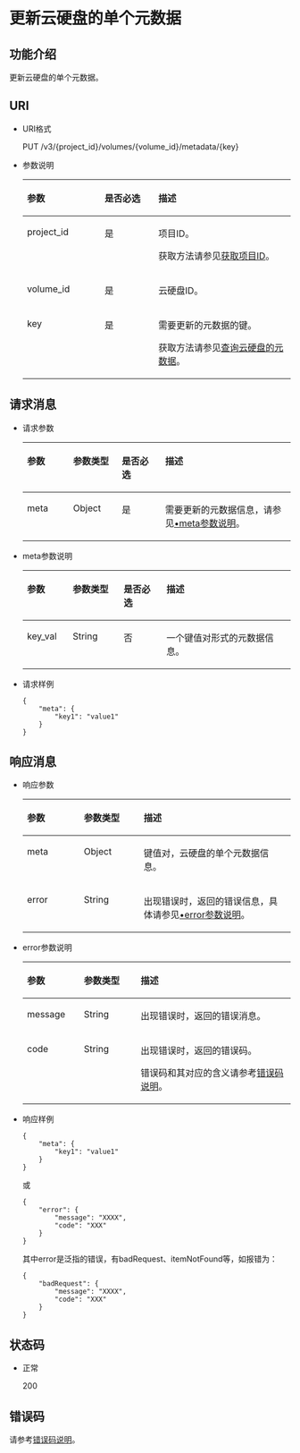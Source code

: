 # 更新云硬盘的单个元数据<a name="evs_04_3042"></a>

## 功能介绍<a name="section19390540"></a>

更新云硬盘的单个元数据。

## URI<a name="section40297137"></a>

-   URI格式

    PUT /v3/\{project\_id\}/volumes/\{volume\_id\}/metadata/\{key\}

-   参数说明

    <a name="table8745607"></a>
    <table><thead align="left"><tr id="row15985080"><th class="cellrowborder" valign="top" width="28.92%" id="mcps1.1.4.1.1"><p id="p19723089"><a name="p19723089"></a><a name="p19723089"></a>参数</p>
    </th>
    <th class="cellrowborder" valign="top" width="20.07%" id="mcps1.1.4.1.2"><p id="p54066375"><a name="p54066375"></a><a name="p54066375"></a>是否必选</p>
    </th>
    <th class="cellrowborder" valign="top" width="51.01%" id="mcps1.1.4.1.3"><p id="p17300225"><a name="p17300225"></a><a name="p17300225"></a>描述</p>
    </th>
    </tr>
    </thead>
    <tbody><tr id="row59140967"><td class="cellrowborder" valign="top" width="28.92%" headers="mcps1.1.4.1.1 "><p id="p25689059"><a name="p25689059"></a><a name="p25689059"></a>project_id</p>
    </td>
    <td class="cellrowborder" valign="top" width="20.07%" headers="mcps1.1.4.1.2 "><p id="p439002"><a name="p439002"></a><a name="p439002"></a>是</p>
    </td>
    <td class="cellrowborder" valign="top" width="51.01%" headers="mcps1.1.4.1.3 "><p id="p35559222"><a name="p35559222"></a><a name="p35559222"></a>项目ID。</p>
    <p id="p55811451337"><a name="p55811451337"></a><a name="p55811451337"></a>获取方法请参见<a href="获取项目ID.md">获取项目ID</a>。</p>
    </td>
    </tr>
    <tr id="row51597550"><td class="cellrowborder" valign="top" width="28.92%" headers="mcps1.1.4.1.1 "><p id="p18651996"><a name="p18651996"></a><a name="p18651996"></a>volume_id</p>
    </td>
    <td class="cellrowborder" valign="top" width="20.07%" headers="mcps1.1.4.1.2 "><p id="p34416674"><a name="p34416674"></a><a name="p34416674"></a>是</p>
    </td>
    <td class="cellrowborder" valign="top" width="51.01%" headers="mcps1.1.4.1.3 "><p id="p36287209"><a name="p36287209"></a><a name="p36287209"></a>云硬盘ID。</p>
    </td>
    </tr>
    <tr id="row3599748213115"><td class="cellrowborder" valign="top" width="28.92%" headers="mcps1.1.4.1.1 "><p id="p23144139213115"><a name="p23144139213115"></a><a name="p23144139213115"></a>key</p>
    </td>
    <td class="cellrowborder" valign="top" width="20.07%" headers="mcps1.1.4.1.2 "><p id="p62735991213115"><a name="p62735991213115"></a><a name="p62735991213115"></a>是</p>
    </td>
    <td class="cellrowborder" valign="top" width="51.01%" headers="mcps1.1.4.1.3 "><p id="p48450544213115"><a name="p48450544213115"></a><a name="p48450544213115"></a>需要更新的元数据的键。</p>
    <p id="p17337163611"><a name="p17337163611"></a><a name="p17337163611"></a>获取方法请参见<a href="查询云硬盘的元数据-Cinder-v3.md">查询云硬盘的元数据</a>。</p>
    </td>
    </tr>
    </tbody>
    </table>


## 请求消息<a name="section27129916"></a>

-   请求参数

    <a name="evs_04_2078_table31588048"></a>
    <table><thead align="left"><tr id="evs_04_2078_row57330849"><th class="cellrowborder" valign="top" width="17.171717171717173%" id="mcps1.1.5.1.1"><p id="evs_04_2078_p13287175"><a name="evs_04_2078_p13287175"></a><a name="evs_04_2078_p13287175"></a>参数</p>
    </th>
    <th class="cellrowborder" valign="top" width="18.181818181818183%" id="mcps1.1.5.1.2"><p id="evs_04_2078_p2519427"><a name="evs_04_2078_p2519427"></a><a name="evs_04_2078_p2519427"></a>参数类型</p>
    </th>
    <th class="cellrowborder" valign="top" width="16.161616161616163%" id="mcps1.1.5.1.3"><p id="evs_04_2078_p2747002"><a name="evs_04_2078_p2747002"></a><a name="evs_04_2078_p2747002"></a>是否必选</p>
    </th>
    <th class="cellrowborder" valign="top" width="48.484848484848484%" id="mcps1.1.5.1.4"><p id="evs_04_2078_p21180630"><a name="evs_04_2078_p21180630"></a><a name="evs_04_2078_p21180630"></a>描述</p>
    </th>
    </tr>
    </thead>
    <tbody><tr id="evs_04_2078_row53167494153413"><td class="cellrowborder" valign="top" width="17.171717171717173%" headers="mcps1.1.5.1.1 "><p id="evs_04_2078_p11599783153413"><a name="evs_04_2078_p11599783153413"></a><a name="evs_04_2078_p11599783153413"></a>meta</p>
    </td>
    <td class="cellrowborder" valign="top" width="18.181818181818183%" headers="mcps1.1.5.1.2 "><p id="evs_04_2078_p58405153413"><a name="evs_04_2078_p58405153413"></a><a name="evs_04_2078_p58405153413"></a>Object</p>
    </td>
    <td class="cellrowborder" valign="top" width="16.161616161616163%" headers="mcps1.1.5.1.3 "><p id="evs_04_2078_p4730855153413"><a name="evs_04_2078_p4730855153413"></a><a name="evs_04_2078_p4730855153413"></a>是</p>
    </td>
    <td class="cellrowborder" valign="top" width="48.484848484848484%" headers="mcps1.1.5.1.4 "><p id="evs_04_2078_p47654998153413"><a name="evs_04_2078_p47654998153413"></a><a name="evs_04_2078_p47654998153413"></a>需要更新的元数据信息，请参见<a href="#evs_04_2078_li54973602211845">•meta参数说明</a>。</p>
    </td>
    </tr>
    </tbody>
    </table>

-   <a name="evs_04_2078_li54973602211845"></a>meta参数说明

    <a name="evs_04_2078_table32717123212358"></a>
    <table><thead align="left"><tr id="evs_04_2078_row2280240212358"><th class="cellrowborder" valign="top" width="17%" id="mcps1.1.5.1.1"><p id="evs_04_2078_p50481723212358"><a name="evs_04_2078_p50481723212358"></a><a name="evs_04_2078_p50481723212358"></a>参数</p>
    </th>
    <th class="cellrowborder" valign="top" width="19%" id="mcps1.1.5.1.2"><p id="evs_04_2078_p62487767212358"><a name="evs_04_2078_p62487767212358"></a><a name="evs_04_2078_p62487767212358"></a>参数类型</p>
    </th>
    <th class="cellrowborder" valign="top" width="16%" id="mcps1.1.5.1.3"><p id="evs_04_2078_p28344363212358"><a name="evs_04_2078_p28344363212358"></a><a name="evs_04_2078_p28344363212358"></a>是否必选</p>
    </th>
    <th class="cellrowborder" valign="top" width="48%" id="mcps1.1.5.1.4"><p id="evs_04_2078_p14192096212358"><a name="evs_04_2078_p14192096212358"></a><a name="evs_04_2078_p14192096212358"></a>描述</p>
    </th>
    </tr>
    </thead>
    <tbody><tr id="evs_04_2078_row8709150212358"><td class="cellrowborder" valign="top" width="17%" headers="mcps1.1.5.1.1 "><p id="evs_04_2078_p34352524212358"><a name="evs_04_2078_p34352524212358"></a><a name="evs_04_2078_p34352524212358"></a>key_val</p>
    </td>
    <td class="cellrowborder" valign="top" width="19%" headers="mcps1.1.5.1.2 "><p id="evs_04_2078_p31091026212358"><a name="evs_04_2078_p31091026212358"></a><a name="evs_04_2078_p31091026212358"></a>String</p>
    </td>
    <td class="cellrowborder" valign="top" width="16%" headers="mcps1.1.5.1.3 "><p id="evs_04_2078_p35345177212358"><a name="evs_04_2078_p35345177212358"></a><a name="evs_04_2078_p35345177212358"></a>否</p>
    </td>
    <td class="cellrowborder" valign="top" width="48%" headers="mcps1.1.5.1.4 "><p id="evs_04_2078_p44387080212358"><a name="evs_04_2078_p44387080212358"></a><a name="evs_04_2078_p44387080212358"></a>一个键值对形式的元数据信息。</p>
    </td>
    </tr>
    </tbody>
    </table>

-   请求样例

    ```
    {
        "meta": {
            "key1": "value1"
        }
    }
    ```


## 响应消息<a name="section42842654"></a>

-   响应参数

    <a name="evs_04_2078_table11977025201856"></a>
    <table><thead align="left"><tr id="evs_04_2078_row8102228201856"><th class="cellrowborder" valign="top" width="21.18%" id="mcps1.1.4.1.1"><p id="evs_04_2078_p52300707201856"><a name="evs_04_2078_p52300707201856"></a><a name="evs_04_2078_p52300707201856"></a>参数</p>
    </th>
    <th class="cellrowborder" valign="top" width="22.35%" id="mcps1.1.4.1.2"><p id="evs_04_2078_p3642697315541"><a name="evs_04_2078_p3642697315541"></a><a name="evs_04_2078_p3642697315541"></a>参数类型</p>
    </th>
    <th class="cellrowborder" valign="top" width="56.47%" id="mcps1.1.4.1.3"><p id="evs_04_2078_p17319263201856"><a name="evs_04_2078_p17319263201856"></a><a name="evs_04_2078_p17319263201856"></a>描述</p>
    </th>
    </tr>
    </thead>
    <tbody><tr id="evs_04_2078_row60683035201856"><td class="cellrowborder" valign="top" width="21.18%" headers="mcps1.1.4.1.1 "><p id="evs_04_2078_p16378828201856"><a name="evs_04_2078_p16378828201856"></a><a name="evs_04_2078_p16378828201856"></a>meta</p>
    </td>
    <td class="cellrowborder" valign="top" width="22.35%" headers="mcps1.1.4.1.2 "><p id="evs_04_2078_p6490369115541"><a name="evs_04_2078_p6490369115541"></a><a name="evs_04_2078_p6490369115541"></a>Object</p>
    </td>
    <td class="cellrowborder" valign="top" width="56.47%" headers="mcps1.1.4.1.3 "><p id="evs_04_2078_p20205612201856"><a name="evs_04_2078_p20205612201856"></a><a name="evs_04_2078_p20205612201856"></a>键值对，云硬盘的单个元数据信息。</p>
    </td>
    </tr>
    <tr id="evs_04_2078_row9713816171"><td class="cellrowborder" valign="top" width="21.18%" headers="mcps1.1.4.1.1 "><p id="evs_04_2078_p129522216412"><a name="evs_04_2078_p129522216412"></a><a name="evs_04_2078_p129522216412"></a>error</p>
    </td>
    <td class="cellrowborder" valign="top" width="22.35%" headers="mcps1.1.4.1.2 "><p id="evs_04_2078_p1595262111415"><a name="evs_04_2078_p1595262111415"></a><a name="evs_04_2078_p1595262111415"></a>String</p>
    </td>
    <td class="cellrowborder" valign="top" width="56.47%" headers="mcps1.1.4.1.3 "><p id="evs_04_2078_p109527215417"><a name="evs_04_2078_p109527215417"></a><a name="evs_04_2078_p109527215417"></a>出现错误时，返回的错误信息，具体请参见<a href="#evs_04_2078_li0419202382514">•error参数说明</a>。</p>
    </td>
    </tr>
    </tbody>
    </table>

-   <a name="evs_04_2078_li0419202382514"></a>error参数说明

    <a name="evs_04_2078_evs_04_2013_table15441099103019"></a>
    <table><thead align="left"><tr id="evs_04_2078_evs_04_2013_row54094047103019"><th class="cellrowborder" valign="top" width="21.17788221177882%" id="mcps1.1.4.1.1"><p id="evs_04_2078_evs_04_2013_p19541716103019"><a name="evs_04_2078_evs_04_2013_p19541716103019"></a><a name="evs_04_2078_evs_04_2013_p19541716103019"></a>参数</p>
    </th>
    <th class="cellrowborder" valign="top" width="21.17788221177882%" id="mcps1.1.4.1.2"><p id="evs_04_2078_evs_04_2013_p39375186103019"><a name="evs_04_2078_evs_04_2013_p39375186103019"></a><a name="evs_04_2078_evs_04_2013_p39375186103019"></a>参数类型</p>
    </th>
    <th class="cellrowborder" valign="top" width="57.64423557644236%" id="mcps1.1.4.1.3"><p id="evs_04_2078_evs_04_2013_p38578950103019"><a name="evs_04_2078_evs_04_2013_p38578950103019"></a><a name="evs_04_2078_evs_04_2013_p38578950103019"></a>描述</p>
    </th>
    </tr>
    </thead>
    <tbody><tr id="evs_04_2078_evs_04_2013_row59401790103019"><td class="cellrowborder" valign="top" width="21.17788221177882%" headers="mcps1.1.4.1.1 "><p id="evs_04_2078_evs_04_2013_p46815658103019"><a name="evs_04_2078_evs_04_2013_p46815658103019"></a><a name="evs_04_2078_evs_04_2013_p46815658103019"></a>message</p>
    </td>
    <td class="cellrowborder" valign="top" width="21.17788221177882%" headers="mcps1.1.4.1.2 "><p id="evs_04_2078_evs_04_2013_p33971979103019"><a name="evs_04_2078_evs_04_2013_p33971979103019"></a><a name="evs_04_2078_evs_04_2013_p33971979103019"></a>String</p>
    </td>
    <td class="cellrowborder" valign="top" width="57.64423557644236%" headers="mcps1.1.4.1.3 "><p id="evs_04_2078_evs_04_2013_p21623243103019"><a name="evs_04_2078_evs_04_2013_p21623243103019"></a><a name="evs_04_2078_evs_04_2013_p21623243103019"></a>出现错误时，返回的错误消息。</p>
    </td>
    </tr>
    <tr id="evs_04_2078_evs_04_2013_row60391466103019"><td class="cellrowborder" valign="top" width="21.17788221177882%" headers="mcps1.1.4.1.1 "><p id="evs_04_2078_evs_04_2013_p59870541103019"><a name="evs_04_2078_evs_04_2013_p59870541103019"></a><a name="evs_04_2078_evs_04_2013_p59870541103019"></a>code</p>
    </td>
    <td class="cellrowborder" valign="top" width="21.17788221177882%" headers="mcps1.1.4.1.2 "><p id="evs_04_2078_evs_04_2013_p17675690103019"><a name="evs_04_2078_evs_04_2013_p17675690103019"></a><a name="evs_04_2078_evs_04_2013_p17675690103019"></a>String</p>
    </td>
    <td class="cellrowborder" valign="top" width="57.64423557644236%" headers="mcps1.1.4.1.3 "><p id="evs_04_2078_evs_04_2013_p6087468103019"><a name="evs_04_2078_evs_04_2013_p6087468103019"></a><a name="evs_04_2078_evs_04_2013_p6087468103019"></a>出现错误时，返回的错误码。</p>
    <p id="evs_04_2078_evs_04_2013_p54787218103019"><a name="evs_04_2078_evs_04_2013_p54787218103019"></a><a name="evs_04_2078_evs_04_2013_p54787218103019"></a>错误码和其对应的含义请参考<a href="错误码说明.md">错误码说明</a>。</p>
    </td>
    </tr>
    </tbody>
    </table>

-   响应样例

    ```
    {
        "meta": {
            "key1": "value1"
        }
    }
    ```

    或

    ```
    {
        "error": {
            "message": "XXXX", 
            "code": "XXX"
        }
    }
    ```

    其中error是泛指的错误，有badRequest、itemNotFound等，如报错为：

    ```
    {
        "badRequest": {
            "message": "XXXX", 
            "code": "XXX"
        }
    }
    ```


## 状态码<a name="section50039568"></a>

-   正常

    200


## 错误码<a name="section431317151242"></a>

请参考[错误码说明](错误码说明.md)。

